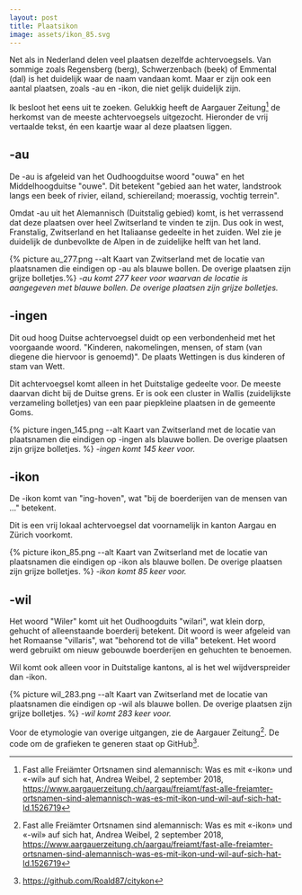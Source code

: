 ```yaml
---
layout: post
title: Plaatsikon
image: assets/ikon_85.svg
---
```


Net als in Nederland delen veel plaatsen dezelfde achtervoegsels. Van sommige zoals Regensberg (berg), Schwerzenbach (beek) of Emmental (dal) is het duidelijk waar de naam vandaan komt. Maar er zijn ook een aantal plaatsen, zoals -au en -ikon, die niet gelijk duidelijk zijn.

Ik besloot het eens uit te zoeken. Gelukkig heeft de Aargauer Zeitung[^1] de herkomst van de meeste achtervoegsels uitgezocht. Hieronder de vrij vertaalde tekst, én een kaartje waar al deze plaatsen liggen.

## -au

De -au is afgeleid van het Oudhoogduitse woord "ouwa" en het Middelhoogduitse "ouwe". Dit betekent "gebied aan het water, landstrook langs een beek of rivier, eiland, schiereiland; moerassig, vochtig terrein".

Omdat -au uit het Alemannisch (Duitstalig gebied) komt, is het verrassend dat deze plaatsen over heel Zwitserland te vinden te zijn. Dus ook in west, Franstalig, Zwitserland en het Italiaanse gedeelte in het zuiden. Wel zie je duidelijk de dunbevolkte de Alpen in de zuidelijke helft van het land.

{% picture au_277.png --alt Kaart van Zwitserland met de locatie van plaatsnamen die eindigen op -au als blauwe bollen. De overige plaatsen zijn grijze bolletjes.%}
_-au komt 277 keer voor waarvan de locatie is aangegeven met blauwe bollen. De overige plaatsen zijn grijze bolletjes._

## -ingen

Dit oud hoog Duitse achtervoegsel duidt op een verbondenheid met het voorgaande woord. "Kinderen, nakomelingen, mensen, of stam (van diegene die hiervoor is genoemd)". De plaats Wettingen is dus kinderen of stam van Wett.

Dit achtervoegsel komt alleen in het Duitstalige gedeelte voor. De meeste daarvan dicht bij de Duitse grens. Er is ook een cluster in Wallis (zuidelijkste verzameling bolletjes) van een paar piepkleine plaatsen in de gemeente Goms.

{% picture ingen_145.png --alt Kaart van Zwitserland met de locatie van plaatsnamen die eindigen op -ingen als blauwe bollen. De overige plaatsen zijn grijze bolletjes. %}
_-ingen komt 145 keer voor._

## -ikon

De -ikon komt van "ing-hoven", wat "bij de boerderijen van de mensen van ..." betekent.

Dit is een vrij lokaal achtervoegsel dat voornamelijk in kanton Aargau en Zürich voorkomt.

{% picture ikon_85.png --alt Kaart van Zwitserland met de locatie van plaatsnamen die eindigen op -ikon als blauwe bollen. De overige plaatsen zijn grijze bolletjes. %}
_-ikon komt 85 keer voor._

## -wil

Het woord "Wiler" komt uit het Oudhoogduits "wilari", wat klein dorp, gehucht of alleenstaande boerderij betekent. Dit woord is weer afgeleid van het Romaanse "villaris", wat "behorend tot de villa" betekent. Het woord werd gebruikt om nieuw gebouwde boerderijen en gehuchten te benoemen.

Wil komt ook alleen voor in Duitstalige kantons, al is het wel wijdverspreider dan -ikon.

{% picture wil_283.png --alt Kaart van Zwitserland met de locatie van plaatsnamen die eindigen op -wil als blauwe bollen. De overige plaatsen zijn grijze bolletjes. %}
_-wil komt 283 keer voor._

Voor de etymologie van overige uitgangen, zie de Aargauer Zeitung[^1]. De code om de grafieken te generen staat op GitHub[^2].

[^1]: Fast alle Freiämter Ortsnamen sind alemannisch: Was es mit «-ikon» und «-wil» auf sich hat, Andrea Weibel, 2 september 2018, <https://www.aargauerzeitung.ch/aargau/freiamt/fast-alle-freiamter-ortsnamen-sind-alemannisch-was-es-mit-ikon-und-wil-auf-sich-hat-ld.1526719>
[^2]: <https://github.com/Roald87/citykon>
